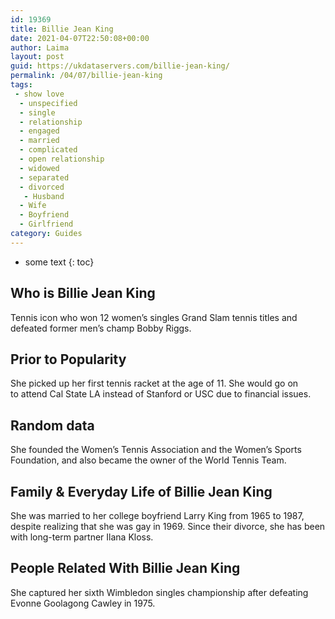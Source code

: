 ```yaml
---
id: 19369
title: Billie Jean King
date: 2021-04-07T22:50:08+00:00
author: Laima
layout: post
guid: https://ukdataservers.com/billie-jean-king/
permalink: /04/07/billie-jean-king
tags:
 - show love
  - unspecified
  - single
  - relationship
  - engaged
  - married
  - complicated
  - open relationship
  - widowed
  - separated
  - divorced
   - Husband
  - Wife
  - Boyfriend
  - Girlfriend
category: Guides
---
```


* some text
{: toc}


## Who is Billie Jean King
                  
                  
                  
Tennis icon who won 12 women&#8217;s singles Grand Slam tennis titles and defeated former men&#8217;s champ Bobby Riggs.
                  
              
            
              
            
                
                
                
## Prior to Popularity
                  
                  
                  
She picked up her first tennis racket at the age of 11. She would go on to attend Cal State LA instead of Stanford or USC due to financial issues.
                  
              
            
              
            
                
                
                
## Random data
                  
                  
                  
She founded the Women&#8217;s Tennis Association and the Women&#8217;s Sports Foundation, and also became the owner of the World Tennis Team.
                  
              
            
              
            
                
                
                
## Family & Everyday Life of Billie Jean King
                  
                  
                  
She was married to her college boyfriend Larry King from 1965 to 1987, despite realizing that she was gay in 1969. Since their divorce, she has been with long-term partner Ilana Kloss.
                  
              
            
              
            
                
                
                
## People Related With Billie Jean King
                  
                  
                  
She captured her sixth Wimbledon singles championship after defeating Evonne Goolagong Cawley in 1975.
                  
              
            
              
            
                
              
            
              
              
            
            
              
            
          
          
          